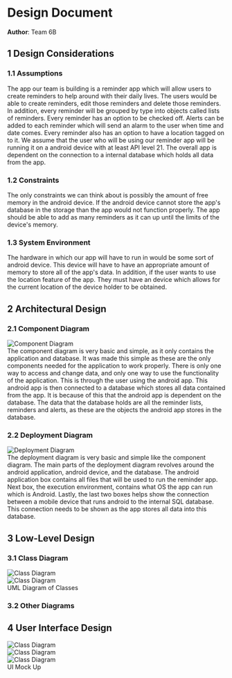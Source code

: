 # Design Document

**Author**: Team 6B

## 1 Design Considerations

### 1.1 Assumptions

The app our team is building is a reminder app which will allow users to create reminders to help around with their daily lives. The users would be able to create reminders, edit those reminders and delete those reminders. In addition, every reminder will be grouped by type into objects called lists of reminders. Every reminder has an option to be checked off. Alerts can be added to each reminder which will send an alarm to the user when time and date comes. Every reminder also has an option to have a location tagged on to it. We assume that the user who will be using our reminder app will be running it on a android device with at least API level 21. The overall app is dependent on the connection to a internal database which holds all data from the app.

### 1.2 Constraints

The only constraints we can think about is possibly the amount of free memory in the android device. If the android device cannot store the app's database in the storage than the app would not function properly. The app should be able to add as many reminders as it can up until the limits of the device's memory.

### 1.3 System Environment

The hardware in which our app will have to run in would be some sort of android device. This device will have to have an appropriate amount of memory to store all of the app's data. In addition, if the user wants to use the location feature of the app. They must have an device which allows for the current location of the device holder to be obtained.

## 2 Architectural Design

### 2.1 Component Diagram

![Component Diagram](compDesign.PNG) <br/>
The component diagram is very basic and simple, as it only contains the application and database. It was made this simple as these are the only components needed for the application to work properly. There is only one way to access and change data, and only one way to use the functionality of the application. This is through the user using the android app. This android app is then connected to a database which stores all data contained from the app. It is because of this that the android app is dependent on the database. The data that the database holds are all the reminder lists, reminders and alerts, as these are the objects the android app stores in the database.

### 2.2 Deployment Diagram
![Deployment Diagram](deployDiagram.PNG) <br/>
The deployment diagram is very basic and simple like the component diagram. The main parts of the deployment diagram revolves around the android application, android device, and the database. The android application box contains all files that will be used to run the reminder app. Next box, the execution environment, contains what OS the app can run which is Android. Lastly, the last two boxes helps show the connection between a mobile device that runs android to the internal SQL database. This connection needs to be shown as the app stores all data into this database.

## 3 Low-Level Design

### 3.1 Class Diagram
![Class Diagram](UML1.PNG) <br/>
![Class Diagram](UML2.PNG) <br/>
UML Diagram of Classes

### 3.2 Other Diagrams

## 4 User Interface Design
![Class Diagram](menu.PNG) <br/>
![Class Diagram](inside.PNG) <br/>
![Class Diagram](search.PNG) <br/>
UI Mock Up
